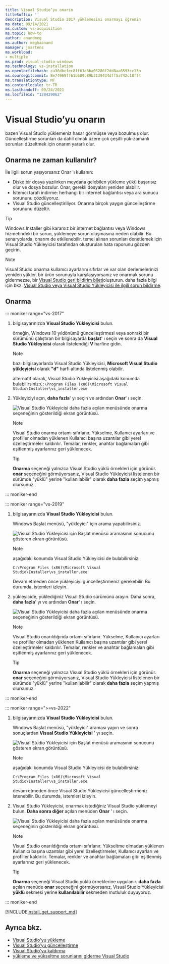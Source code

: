 ```yaml
---
title: Visual Studio’yu onarın
titleSuffix: ''
description: Visual Studio 2017 yüklemesini onarmayı öğrenin
ms.date: 09/14/2021
ms.custom: vs-acquisition
ms.topic: how-to
author: anandmeg
ms.author: meghaanand
manager: jmartens
ms.workload:
- multiple
ms.prod: visual-studio-windows
ms.technology: vs-installation
ms.openlocfilehash: ca36dbefec8ff61a8ba05286f2dd8aa6593cc13b
ms.sourcegitcommit: 8e74969ff61b609c89b3139434dff5a742c18ff4
ms.translationtype: MT
ms.contentlocale: tr-TR
ms.lasthandoff: 09/24/2021
ms.locfileid: "128429062"
---
```

# <a name="repair-visual-studio"></a>Visual Studio’yu onarın

bazen Visual Studio yüklemeniz hasar görmüşse veya bozulmuş olur. Güncelleştirme sorunları da dahil olmak üzere çok çeşitli yük-zamanlı sorunları düzeltmek için onarım yararlı olur.

## <a name="when-to-use-repair"></a>Onarma ne zaman kullanılır?

İle ilgili sorun yaşıyorsanız Onar 'ı kullanın:

* Diske bir dosya yazılırken meydana gelebilen yükleme yükü başarısız olur ve dosya bozulur. Onar, gerekli dosyaları yeniden alabilir.
* İstemci tarafı indirme: herhangi bir internet bağlantısı veya ara sunucu sorununu çözdüyoruz.
* Visual Studio güncelleştiriliyor. Onarma birçok yaygın güncelleştirme sorununu düzeltir.

> [!TIP] 
> Windows Installer gibi kararsız bir internet bağlantısı veya Windows hizmetindeki bir sorun, yüklemeye sorun oluşmasına neden olabilir. Bu senaryolarda, onarım de etkilenebilir. temel alınan sorunları denetlemek için Visual Studio Yükleyicisi tarafından oluşturulan hata raporunu gözden geçirin.

> [!NOTE] 
> Visual Studio onarma kullanıcı ayarlarını sıfırlar ve var olan derlemelerinizi yeniden yükler. bir ürün sorunuyla karşılaşıyorsanız ve onarmak sorunu gidermezse, bir [Visual Studio geri bildirim bileti](https://aka.ms/feedback/suggest?space=8)oluşturun. daha fazla bilgi için bkz. [Visual Studio veya Visual Studio Yükleyicisi ile ilgili sorun bildirme](../ide/how-to-report-a-problem-with-visual-studio.md).

## <a name="how-to-repair"></a>Onarma
::: moniker range="vs-2017"

1. bilgisayarınızda **Visual Studio Yükleyicisi** bulun.

     örneğin, Windows 10 yıldönümü güncelleştirmesi veya sonraki bir sürümünü çalıştıran bir bilgisayarda **başlat**' ı seçin ve sonra da **Visual Studio Yükleyicisi** olarak listelendiği **V** harfine gidin.

   > [!NOTE]
   > bazı bilgisayarlarda Visual Studio Yükleyicisi, **Microsoft Visual Studio yükleyicisi** olarak **"d"** harfi altında listelenmiş olabilir.
   >
   > alternatif olarak, Visual Studio Yükleyicisi aşağıdaki konumda bulabilirsiniz:`C:\Program Files (x86)\Microsoft Visual Studio\Installer\vs_installer.exe`

1. Yükleyiciyi açın, **daha fazla**' yı seçin ve ardından **Onar**' ı seçin.

    ![Visual Studio Yükleyicisi daha fazla açılan menüsünde onarma seçeneğinin gösterildiği ekran görüntüsü.](media/repair-visual-studio.png "Visual Studio Yükleyicisi Visual Studio onar")

   > [!NOTE]
   > Visual Studio onarma ortamı sıfırlanır. Yükselme, Kullanıcı ayarları ve profiller olmadan yüklenen Kullanıcı başına uzantılar gibi yerel özelleştirmeler kaldırılır. Temalar, renkler, anahtar bağlamaları gibi eşitlenmiş ayarlarınız geri yüklenecek.
   >

   > [!TIP]
   > **Onarma** seçeneği yalnızca Visual Studio yüklü örnekleri için görünür. **onar** seçeneğini görmüyorsanız, Visual Studio Yükleyicisi listelenen bir sürümde "yüklü" yerine "kullanılabilir" olarak **daha fazla** seçim yapmış olursunuz.

::: moniker-end

::: moniker range="vs-2019"

1. bilgisayarınızda **Visual Studio Yükleyicisi** bulun.

     Windows Başlat menüsü, "yükleyici" için arama yapabilirsiniz.

     ![Visual Studio Yükleyicisi için Başlat menüsü aramasının sonucunu gösteren ekran görüntüsü.](media/vs-2019/visual-studio-installer.png "Visual Studio Yükleyicisi arayın")

     > [!NOTE]
     > aşağıdaki konumda Visual Studio Yükleyicisi de bulabilirsiniz:
     >
     > `C:\Program Files (x86)\Microsoft Visual Studio\Installer\vs_installer.exe`

    Devam etmeden önce yükleyiciyi güncelleştirmeniz gerekebilir. Bu durumda, istemleri izleyin.

1. yükleyicide, yüklediğiniz Visual Studio sürümünü arayın. Daha sonra, **daha fazla**' yı ve ardından **Onar**' ı seçin.

     ![Visual Studio Yükleyicisi daha fazla açılan menüsünde onarma seçeneğinin gösterildiği ekran görüntüsü.](media/vs-2019/vs-installer-repair.png "Visual Studio onar 2019")

   > [!NOTE]
   > Visual Studio onarıldığında ortamı sıfırlanır. Yükselme, Kullanıcı ayarları ve profiller olmadan yüklenen Kullanıcı başına uzantılar gibi yerel özelleştirmeler kaldırılır. Temalar, renkler ve anahtar bağlamaları gibi eşitlenmiş ayarlarınız geri yüklenecek.
   >

   > [!TIP]
   > **Onarma** seçeneği yalnızca Visual Studio yüklü örnekleri için görünür. **onar** seçeneğini görmüyorsanız, Visual Studio Yükleyicisi listelenen bir sürümde "yüklü" yerine "kullanılabilir" olarak **daha fazla** seçim yapmış olursunuz.

::: moniker-end

::: moniker range=">=vs-2022"

1. bilgisayarınızda **Visual Studio Yükleyicisi** bulun.

     Windows Başlat menüsü, "yükleyici" araması yapın ve sonra sonuçlardan **Visual Studio Yükleyicisi** ' yı seçin.

     ![Visual Studio Yükleyicisi için Başlat menüsü aramasının sonucunu gösteren ekran görüntüsü.](media/vs-2022/vs-installer-search.png "Visual Studio Yükleyicisi arayın")

     > [!NOTE]
     > aşağıdaki konumda Visual Studio Yükleyicisi de bulabilirsiniz:
     >
     > `C:\Program Files (x86)\Microsoft Visual Studio\Installer\vs_installer.exe`

    devam etmeden önce Visual Studio Yükleyicisi güncelleştirmeniz istenebilir. Bu durumda, istemleri izleyin.

1. Visual Studio Yükleyicisi, onarmak istediğiniz Visual Studio yüklemeyi bulun. **Daha sonra diğer** açılan menüden **Onar** ' ı seçin.

     ![Visual Studio Yükleyicisi daha fazla açılan menüsünde onarma seçeneğinin gösterildiği ekran görüntüsü.](media/vs-2022/vs-installer-repair.png "Visual Studio onar 2022")

   > [!NOTE]
   > Visual Studio onarıldığında ortamı sıfırlanır. Yükseltme olmadan yüklenen Kullanıcı başına uzantılar gibi yerel özelleştirmeler, Kullanıcı ayarları ve profiller kaldırılır. Temalar, renkler ve anahtar bağlamaları gibi eşitlenmiş ayarlarınız geri yüklenecek.
   >

   > [!TIP]
   > **Onarma** seçeneği Visual Studio yüklü örneklerine uygulanır. **daha fazla** açılan menüde **onar** seçeneğini görmüyorsanız, Visual Studio Yükleyicisi **yüklü** sekmesi yerine **kullanılabilir** sekmeden mutluluk duyuyoruz.

::: moniker-end

[!INCLUDE[install_get_support_md](includes/install_get_support_md.md)]

## <a name="see-also"></a>Ayrıca bkz.

* [Visual Studio'yu yükleme](install-visual-studio.md)
* [Visual Studio’yu güncelleştirme](update-visual-studio.md)
* [Visual Studio'yu kaldırma](uninstall-visual-studio.md)
* [yükleme ve yükseltme sorunlarını giderme Visual Studio](troubleshooting-installation-issues.md)
